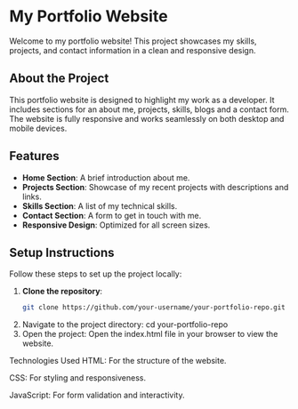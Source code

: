# My Portfolio Website

Welcome to my portfolio website! This project showcases my skills, projects, and contact information in a clean and responsive design.

## About the Project
This portfolio website is designed to highlight my work as a developer. It includes sections for an about me, projects, skills, blogs and a contact form. The website is fully responsive and works seamlessly on both desktop and mobile devices.

## Features
- **Home Section**: A brief introduction about me.
- **Projects Section**: Showcase of my recent projects with descriptions and links.
- **Skills Section**: A list of my technical skills.
- **Contact Section**: A form to get in touch with me.
- **Responsive Design**: Optimized for all screen sizes.

## Setup Instructions
Follow these steps to set up the project locally:

1. **Clone the repository**:
   ```bash
   git clone https://github.com/your-username/your-portfolio-repo.git
2. Navigate to the project directory:
   cd your-portfolio-repo
4. Open the project:
   Open the index.html file in your browser to view the website.

Technologies Used
HTML: For the structure of the website.

CSS: For styling and responsiveness.

JavaScript: For form validation and interactivity.

